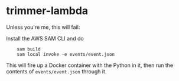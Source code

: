 # trimmer-lambda

Unless you're me, this will fail:

Install the AWS SAM CLI and do
        
        sam build
        sam local invoke -e events/event.json
        
This will fire up a Docker container with the Python in it, then run the contents
of `events/event.json` through it.
